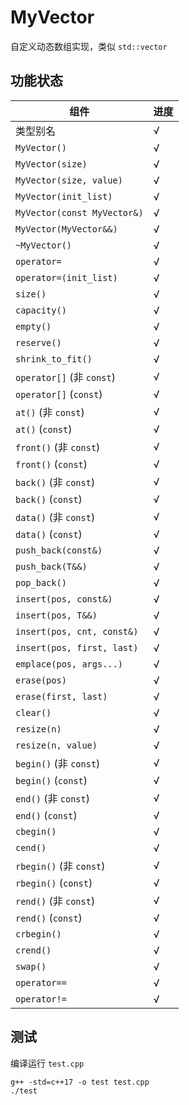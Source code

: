 # MyVector

自定义动态数组实现，类似 `std::vector`

## 功能状态

| 组件                             | 进度 |
|----------------------------------|------|
| 类型别名                          | √    |
| `MyVector()`                     | √    |
| `MyVector(size)`                 | √    |
| `MyVector(size, value)`          | √    |
| `MyVector(init_list)`            | √    |
| `MyVector(const MyVector&)`      | √    |
| `MyVector(MyVector&&)`           | √    |
| `~MyVector()`                    | √    |
| `operator=`                      | √    |
| `operator=(init_list)`           | √    |
| `size()`                         | √    |
| `capacity()`                     | √    |
| `empty()`                        | √    |
| `reserve()`                      | √    |
| `shrink_to_fit()`                | √    |
| `operator[]` (非 `const`)        | √    |
| `operator[]` (`const`)           | √    |
| `at()` (非 `const`)              | √    |
| `at()` (`const`)                 | √    |
| `front()` (非 `const`)           | √    |
| `front()` (`const`)              | √    |
| `back()` (非 `const`)            | √    |
| `back()` (`const`)               | √    |
| `data()` (非 `const`)            | √    |
| `data()` (`const`)               | √    |
| `push_back(const&)`              | √    |
| `push_back(T&&)`                 | √    |
| `pop_back()`                     | √    |
| `insert(pos, const&)`            | √    |
| `insert(pos, T&&)`               | √    |
| `insert(pos, cnt, const&)`       | √    |
| `insert(pos, first, last)`       | √    |
| `emplace(pos, args...)`          | √    |
| `erase(pos)`                     | √    |
| `erase(first, last)`             | √    |
| `clear()`                        | √    |
| `resize(n)`                      | √    |
| `resize(n, value)`               | √    |
| `begin()` (非 `const`)           | √    |
| `begin()` (`const`)              | √    |
| `end()` (非 `const`)             | √    |
| `end()` (`const`)                | √    |
| `cbegin()`                       | √    |
| `cend()`                         | √    |
| `rbegin()` (非 `const`)          | √    |
| `rbegin()` (`const`)             | √    |
| `rend()` (非 `const`)            | √    |
| `rend()` (`const`)               | √    |
| `crbegin()`                      | √    |
| `crend()`                        | √    |
| `swap()`                         | √    |
| `operator==`                     | √    |
| `operator!=`                     | √    |

## 测试

编译运行 `test.cpp`
```
g++ -std=c++17 -o test test.cpp
./test
```